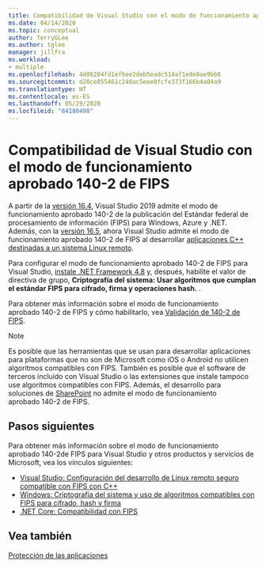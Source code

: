 ```yaml
---
title: Compatibilidad de Visual Studio con el modo de funcionamiento aprobado 140-2 de FIPS
ms.date: 04/14/2020
ms.topic: conceptual
author: TerryGLee
ms.author: tglee
manager: jillfra
ms.workload:
- multiple
ms.openlocfilehash: 4d06204fd1ef6ee2deb5eadc514af1ede8ae9bb6
ms.sourcegitcommit: d20ce855461c240ac5eee0fcfe373f166b4a04a9
ms.translationtype: HT
ms.contentlocale: es-ES
ms.lasthandoff: 05/29/2020
ms.locfileid: "84180498"
---
```

# <a name="visual-studio-support-for-the-fips-140-2-approved-mode-of-operation"></a>Compatibilidad de Visual Studio con el modo de funcionamiento aprobado 140-2 de FIPS

A partir de la [versión 16.4](/visualstudio/releases/2019/release-notes-v16.4/), Visual Studio 2019 admite el modo de funcionamiento aprobado 140-2 de la publicación del Estándar federal de procesamiento de información (FIPS) para Windows, Azure y .NET. Además, con la [versión 16.5](/visualstudio/releases/2019/release-notes-archive-v16.5), ahora Visual Studio admite el modo de funcionamiento aprobado 140-2 de FIPS al desarrollar [aplicaciones C++ destinadas a un sistema Linux remoto](/cpp/linux/set-up-fips-compliant-secure-remote-linux-development/).

Para configurar el modo de funcionamiento aprobado 140-2 de FIPS para Visual Studio, [instale .NET Framework 4.8](https://dotnet.microsoft.com/download/dotnet-framework/net48) y, después, habilite el valor de directiva de grupo, **Criptografía del sistema: Usar algoritmos que cumplan el estándar FIPS para cifrado, firma y operaciones hash.** .

Para obtener más información sobre el modo de funcionamiento aprobado 140-2 de FIPS y cómo habilitarlo, vea [Validación de 140-2 de FIPS](/windows/security/threat-protection/fips-140-validation/).

> [!NOTE]
> Es posible que las herramientas que se usan para desarrollar aplicaciones para plataformas que no son de Microsoft como iOS o Android no utilicen algoritmos compatibles con FIPS. También es posible que el software de terceros incluido con Visual Studio o las extensiones que instale tampoco use algoritmos compatibles con FIPS. Además, el desarrollo para soluciones de [SharePoint](/sharepoint/security-for-sharepoint-server/federal-information-processing-standard-security-standards/) no admite el modo de funcionamiento aprobado 140-2 de FIPS.

## <a name="next-steps"></a>Pasos siguientes

Para obtener más información sobre el modo de funcionamiento aprobado 140-2de FIPS para Visual Studio y otros productos y servicios de Microsoft, vea los vínculos siguientes:

- [Visual Studio: Configuración del desarrollo de Linux remoto seguro compatible con FIPS con C++](/cpp/linux/set-up-fips-compliant-secure-remote-linux-development/)
- [Windows: Criptografía del sistema y uso de algoritmos compatibles con FIPS para cifrado, hash y firma](/windows/security/threat-protection/security-policy-settings/system-cryptography-use-fips-compliant-algorithms-for-encryption-hashing-and-signing)
- [.NET Core: Compatibilidad con FIPS](/dotnet/standard/security/fips-compliance/)

## <a name="see-also"></a>Vea también

[Protección de las aplicaciones](securing-applications.md)
